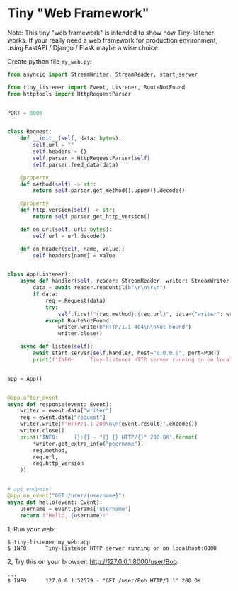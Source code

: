 # Tiny "Web Framework"


Note: This tiny "web framework" is intended to show how Tiny-listener works.
      If your really need a web framework for production environment,
      using FastAPI / Django / Flask maybe a wise choice.


Create python file ``my_web.py``:

```python
from asyncio import StreamWriter, StreamReader, start_server

from tiny_listener import Event, Listener, RouteNotFound
from httptools import HttpRequestParser


PORT = 8000


class Request:
    def __init__(self, data: bytes):
        self.url = ""
        self.headers = {}
        self.parser = HttpRequestParser(self)
        self.parser.feed_data(data)

    @property
    def method(self) -> str:
        return self.parser.get_method().upper().decode()

    @property
    def http_version(self) -> str:
        return self.parser.get_http_version()

    def on_url(self, url: bytes):
        self.url = url.decode()

    def on_header(self, name, value):
        self.headers[name] = value


class App(Listener):
    async def handler(self, reader: StreamReader, writer: StreamWriter) -> None:
        data = await reader.readuntil(b"\r\n\r\n")
        if data:
            req = Request(data)
            try:
                self.fire(f"{req.method}:{req.url}", data={"writer": writer, "request": req})
            except RouteNotFound:
                writer.write(b"HTTP/1.1 404\n\nNot Found")
                writer.close()

    async def listen(self):
        await start_server(self.handler, host="0.0.0.0", port=PORT)
        print(f"INFO:     Tiny-listener HTTP server running on on localhost:{PORT}")


app = App()


@app.after_event
async def response(event: Event):
    writer = event.data["writer"]
    req = event.data["request"]
    writer.write(f"HTTP/1.1 200\n\n{event.result}".encode())
    writer.close()
    print('INFO:     {}:{} - "{} {} HTTP/{}" 200 OK'.format(
        *writer.get_extra_info("peername"),
        req.method,
        req.url,
        req.http_version
    ))


# api endpoint
@app.on_event("GET:/user/{username}")
async def hello(event: Event):
    username = event.params['username']
    return f"Hello, {username}!"
```

1, Run your web:

```shell
$ tiny-listener my_web:app
$ INFO:     Tiny-listener HTTP server running on on localhost:8000
```

2, Try this on your browser: http://127.0.0.1:8000/user/Bob:

```shell
...
$ INFO:     127.0.0.1:52579 - "GET /user/Bob HTTP/1.1" 200 OK
```